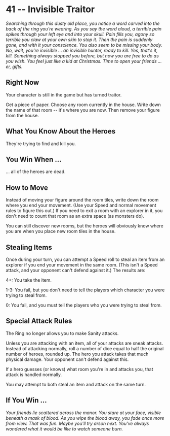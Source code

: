 # 41 -- Invisible Traitor

_Searching through this dusty old place, you notice a word carved into the back of the ring you're wearing. As you say the word aloud, a terrible pain spikes through your left eye and into your skull. Pain fills you, agony so terrible you claw at your own skin to stop it._
_Then the pain is suddenly gone, and with it your conscience. You also seem to be missing your body. No, wait, you're invisible ... an invisible hunter, ready to kill._
_Yes, that's it, kill. Something always stopped you before, but now you are free to do as you wish. You feel just like a kid at Christmas. Time to open your friends ... er, gifts._

## Right Now

Your character is still in the game but has turned traitor.

Get a piece of paper. Choose any room currently in the house. Write down the name of that room -- it's where you are now. Then remove your figure from the house.

## What You Know About the Heroes

They're trying to find and kill you.

## You Win When ...

... all of the heroes are dead.

## How to Move

Instead of moving your figure around the room tiles, write down the room where you end your movement. (Use your Speed and normal movement rules to figure this out.) If you need to exit a room with an explorer in it, you don't need to count that room as an extra space (as monsters do).

You can still discover new rooms, but the heroes will obviously know where you are when you place new room tiles in the house.

## Stealing Items

Once during your turn, you can attempt a Speed roll to steal an item from an explorer if you end your movement in the same room. (This isn't a Speed attack, and your opponent can't defend against it.) The results are:

4+: You take the item.

1-3: You fail, but you don't need to tell the players which character you were trying to steal from.

0: You fail, and you must tell the players who you were trying to steal from.

## Special Attack Rules

The Ring no longer allows you to make Sanity attacks.

Unless you are attacking with an item, all of your attacks are sneak attacks. Instead of attacking normally, roll a number of dice equal to half the original number of heroes, rounded up. The hero you attack takes that much physical damage. Your opponent can't defend against this.

If a hero guesses (or knows) what room you're in and attacks you, that attack is handled normally.

You may attempt to both steal an item and attack on the same turn.

## If You Win ...

_Your friends lie scattered across the manor. You stare at your face, visible beneath a mask of blood. As you wipe the blood away, you fade once more from view. That was fun._
_Maybe you'll try arson next. You've always wondered what it would be like to watch someone burn._